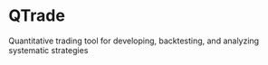 # QTrade
Quantitative trading tool for developing, backtesting, and analyzing systematic strategies
